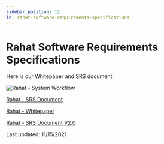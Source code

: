 ```yaml
---
sidebar_position: 12
id: rahat-software-requirements-specifications
---
```


# Rahat Software Requirements Specifications

Here is our Whitepaper and SRS document

![Rahat - System Workflow](https://pbs.twimg.com/media/Erl_kZdUUAActLM?format=jpg&name=medium)

[Rahat - SRS Document](https://docs.google.com/document/d/107Kws7XdImu-EN6x5x6znN7_zTQskRPFloMqrsutA0I/edit?rm=minimal)  

[Rahat - Whitepaper](https://docs.google.com/document/d/1Rxr-Ws194jyfZ2-f2Ne4EYoIoefVccTdpf40C4LFqPQ/edit?rm=minimal)

[Rahat - SRS Document V2.0](https://bit.ly/38mrB80)

Last updated: 11/15/2021

